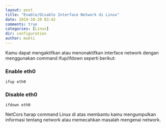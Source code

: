 ```yaml
---
layout: post
title: "Enable/Disable Interface Network di Linux"
date: 2019-10-20 03:42
comments: true
categories: [Linux]
dir: configuration
author: mukti
---
```


Kamu dapat mengaktifkan atau menonaktifkan interface network dengan menggunakan command ifup/ifdown seperti berikut:

### Enable eth0

```
ifup eth0
```

### Disable eth0

```
ifdown eth0
```

NetCors harap command Linux di atas membantu kamu mengumpulkan informasi tentang network atau memecahkan masalah mengenai network.